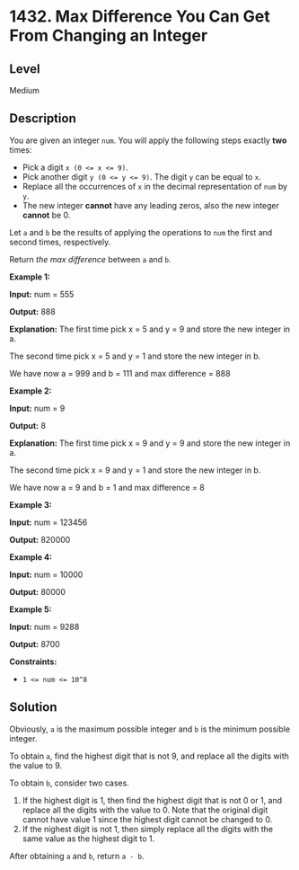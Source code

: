 # 1432. Max Difference You Can Get From Changing an Integer
## Level
Medium

## Description
You are given an integer `num`. You will apply the following steps exactly **two** times:

* Pick a digit `x (0 <= x <= 9)`.
* Pick another digit `y (0 <= y <= 9)`. The digit `y` can be equal to `x`.
* Replace all the occurrences of `x` in the decimal representation of `num` by `y`.
* The new integer **cannot** have any leading zeros, also the new integer **cannot** be 0.

Let `a` and `b` be the results of applying the operations to `num` the first and second times, respectively.

Return *the max difference* between `a` and `b`.

**Example 1:**

**Input:** num = 555

**Output:** 888

**Explanation:** The first time pick x = 5 and y = 9 and store the new integer in a.

The second time pick x = 5 and y = 1 and store the new integer in b.

We have now a = 999 and b = 111 and max difference = 888

**Example 2:**

**Input:** num = 9

**Output:** 8

**Explanation:** The first time pick x = 9 and y = 9 and store the new integer in a.

The second time pick x = 9 and y = 1 and store the new integer in b.

We have now a = 9 and b = 1 and max difference = 8

**Example 3:**

**Input:** num = 123456

**Output:** 820000

**Example 4:**

**Input:** num = 10000

**Output:** 80000

**Example 5:**

**Input:** num = 9288

**Output:** 8700

**Constraints:**

* `1 <= num <= 10^8`

## Solution
Obviously, `a` is the maximum possible integer and `b` is the minimum possible integer.

To obtain `a`, find the highest digit that is not 9, and replace all the digits with the value to 9.

To obtain `b`, consider two cases.
1. If the highest digit is 1, then find the highest digit that is not 0 or 1, and replace all the digits with the value to 0. Note that the original digit cannot have value 1 since the highest digit cannot be changed to 0.
2. If the nighest digit is not 1, then simply replace all the digits with the same value as the highest digit to 1.

After obtaining `a` and `b`, return `a - b`.
